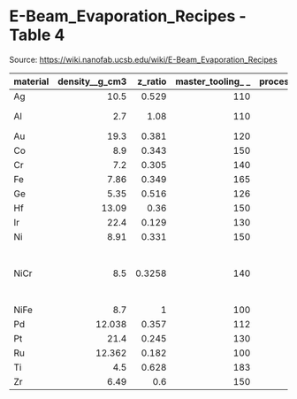 # E-Beam_Evaporation_Recipes - Table 4

Source: https://wiki.nanofab.ucsb.edu/wiki/E-Beam_Evaporation_Recipes

| material   |   density__g_cm3 |   z_ratio |   master_tooling_ _ |   process_gain__a_sec__pwr | comments                            |
|:-----------|-----------------:|----------:|--------------------:|---------------------------:|:------------------------------------|
| Ag         |           10.5   |    0.529  |                 110 |                         10 |                                     |
| Al         |            2.7   |    1.08   |                 110 |                          6 | updated 9/1/2021                    |
| Au         |           19.3   |    0.381  |                 120 |                         10 |                                     |
| Co         |            8.9   |    0.343  |                 150 |                          5 |                                     |
| Cr         |            7.2   |    0.305  |                 140 |                         10 |                                     |
| Fe         |            7.86  |    0.349  |                 165 |                         10 |                                     |
| Ge         |            5.35  |    0.516  |                 126 |                         10 |                                     |
| Hf         |           13.09  |    0.36   |                 150 |                         10 |                                     |
| Ir         |           22.4   |    0.129  |                 130 |                         10 |                                     |
| Ni         |            8.91  |    0.331  |                 150 |                          5 |                                     |
| NiCr       |            8.5   |    0.3258 |                 140 |                         10 | density and z ratio for Nichrome IV |
| NiFe       |            8.7   |    1      |                 100 |                         10 |                                     |
| Pd         |           12.038 |    0.357  |                 112 |                         10 |                                     |
| Pt         |           21.4   |    0.245  |                 130 |                         10 |                                     |
| Ru         |           12.362 |    0.182  |                 100 |                         10 |                                     |
| Ti         |            4.5   |    0.628  |                 183 |                         10 |                                     |
| Zr         |            6.49  |    0.6    |                 150 |                         10 |                                     |